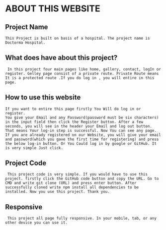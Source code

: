 # ABOUT THIS WEBSITE

## Project Name
    This Project is built on basis of a hospital. The project name is Doctorma Hospital.

## What does have about this project?
     In this project four main pages like home, gallery, contact, logIn or register. Gelley page consist of a private route. Private Route means It is a protected route .If you do log in , you will entire in this page. 


## How to use this website
    If you want to entire this page firstly You Will do log in or register.
    You give your Email and any Password(password must be six characters) in the input field then click the Register button. After a few seconds, you will see in the header your Email and log out button. That means Your log-in step is successful. Now You can see any page. If you are already registered on our Website, you will give your email and password(which you gave the first time for registering) and press the below log-in button. Or You Could log in by google or GitHub. It is very simple Just click.


## Project Code 
     This project code is very simple. If you would have to use this project. firstly click the GitHub code button and copy the URL. Go to CMD and write git clone (URL) and press enter button. After successfully cloned write npm install all dependencies to be installed. Now you use this project. Thank you. 

## Responsive 
     This project all page fully responsive. In your mobile, tab, or any other device you can use it.